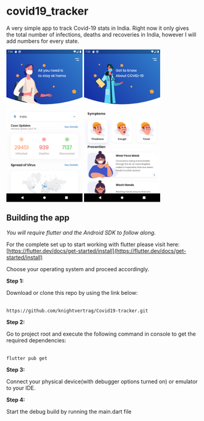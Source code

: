 # covid19_tracker

A very simple app to track Covid-19 stats in India. Right now it only gives the total number of infections, deaths and recoveries in India, however I will add numbers for every state. 

<img align = "center" src="assets/images/s2.png" height = "400">  <img align = "center" src="assets/images/s1.png" height = "400">

## Building the app

*You will require flutter and the Android SDK to follow along.*

For the complete set up to start working with flutter please visit here:
[https://flutter.dev/docs/get-started/install](https://flutter.dev/docs/get-started/install)

Choose your operating system and proceed accordingly.
 

  

**Step 1:**

  

Download or clone this repo by using the link below:

  

```

https://github.com/knightvertrag/Covid19-tracker.git

```

  

**Step 2:**

  

Go to project root and execute the following command in console to get the required dependencies:

  

```

flutter pub get

```

  

**Step 3:**

  

Connect your physical device(with debugger options turned on)  or emulator to your IDE.

  

**Step 4:**

  

Start the debug build by running the main.dart file
